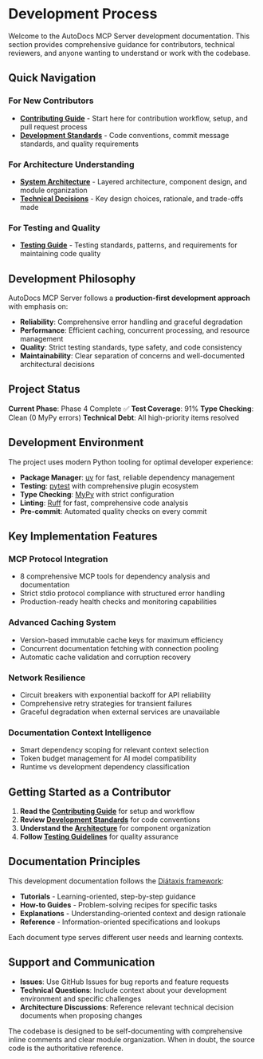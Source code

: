 # Development Process

Welcome to the AutoDocs MCP Server development documentation. This section provides comprehensive guidance for contributors, technical reviewers, and anyone wanting to understand or work with the codebase.

## Quick Navigation

### For New Contributors
- **[Contributing Guide](contributing.md)** - Start here for contribution workflow, setup, and pull request process
- **[Development Standards](standards.md)** - Code conventions, commit message standards, and quality requirements

### For Architecture Understanding
- **[System Architecture](architecture.md)** - Layered architecture, component design, and module organization
- **[Technical Decisions](technical-decisions.md)** - Key design choices, rationale, and trade-offs made

### For Testing and Quality
- **[Testing Guide](testing.md)** - Testing standards, patterns, and requirements for maintaining code quality

## Development Philosophy

AutoDocs MCP Server follows a **production-first development approach** with emphasis on:

- **Reliability**: Comprehensive error handling and graceful degradation
- **Performance**: Efficient caching, concurrent processing, and resource management
- **Quality**: Strict testing standards, type safety, and code consistency
- **Maintainability**: Clear separation of concerns and well-documented architectural decisions

## Project Status

**Current Phase**: Phase 4 Complete ✅
**Test Coverage**: 91%
**Type Checking**: Clean (0 MyPy errors)
**Technical Debt**: All high-priority items resolved

## Development Environment

The project uses modern Python tooling for optimal developer experience:

- **Package Manager**: [uv](https://github.com/astral-sh/uv) for fast, reliable dependency management
- **Testing**: [pytest](https://pytest.org/) with comprehensive plugin ecosystem
- **Type Checking**: [MyPy](https://mypy.readthedocs.io/) with strict configuration
- **Linting**: [Ruff](https://docs.astral.sh/ruff/) for fast, comprehensive code analysis
- **Pre-commit**: Automated quality checks on every commit

## Key Implementation Features

### MCP Protocol Integration
- 8 comprehensive MCP tools for dependency analysis and documentation
- Strict stdio protocol compliance with structured error handling
- Production-ready health checks and monitoring capabilities

### Advanced Caching System
- Version-based immutable cache keys for maximum efficiency
- Concurrent documentation fetching with connection pooling
- Automatic cache validation and corruption recovery

### Network Resilience
- Circuit breakers with exponential backoff for API reliability
- Comprehensive retry strategies for transient failures
- Graceful degradation when external services are unavailable

### Documentation Context Intelligence
- Smart dependency scoping for relevant context selection
- Token budget management for AI model compatibility
- Runtime vs development dependency classification

## Getting Started as a Contributor

1. **Read the [Contributing Guide](contributing.md)** for setup and workflow
2. **Review [Development Standards](standards.md)** for code conventions
3. **Understand the [Architecture](architecture.md)** for component organization
4. **Follow [Testing Guidelines](testing.md)** for quality assurance

## Documentation Principles

This development documentation follows the [Diátaxis framework](https://diataxis.fr/):

- **Tutorials** - Learning-oriented, step-by-step guidance
- **How-to Guides** - Problem-solving recipes for specific tasks
- **Explanations** - Understanding-oriented context and design rationale
- **Reference** - Information-oriented specifications and lookups

Each document type serves different user needs and learning contexts.

## Support and Communication

- **Issues**: Use GitHub Issues for bug reports and feature requests
- **Technical Questions**: Include context about your development environment and specific challenges
- **Architecture Discussions**: Reference relevant technical decision documents when proposing changes

The codebase is designed to be self-documenting with comprehensive inline comments and clear module organization. When in doubt, the source code is the authoritative reference.
